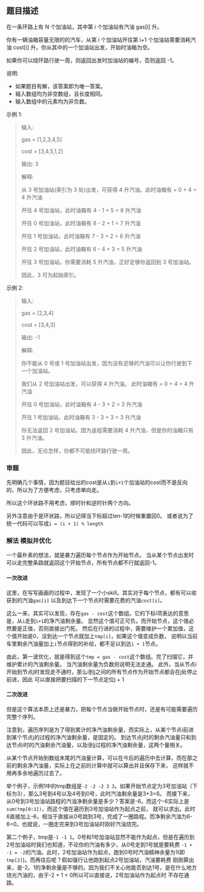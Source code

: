 ## 题目描述

在一条环路上有 N 个加油站，其中第 i 个加油站有汽油 gas[i] 升。

你有一辆油箱容量无限的的汽车，从第 i 个加油站开往第 i+1 个加油站需要消耗汽油 cost[i] 升。你从其中的一个加油站出发，开始时油箱为空。

如果你可以绕环路行驶一周，则返回出发时加油站的编号，否则返回 -1。

说明: 
- 如果题目有解，该答案即为唯一答案。
- 输入数组均为非空数组，且长度相同。
- 输入数组中的元素均为非负数。

示例 1:
>输入: 
>
>gas  = [1,2,3,4,5]
>
>cost = [3,4,5,1,2]
>
>输出: 3
>
>解释:
>
>从 3 号加油站(索引为 3 处)出发，可获得 4 升汽油。此时油箱有 = 0 + 4 = 4 升汽油
>
>开往 4 号加油站，此时油箱有 4 - 1 + 5 = 8 升汽油
>
>开往 0 号加油站，此时油箱有 8 - 2 + 1 = 7 升汽油
>
>开往 1 号加油站，此时油箱有 7 - 3 + 2 = 6 升汽油
>
>开往 2 号加油站，此时油箱有 6 - 4 + 3 = 5 升汽油
>
>开往 3 号加油站，你需要消耗 5 升汽油，正好足够你返回到 3 号加油站。
>
>因此，3 可为起始索引。

示例 2:
>输入: 
>
>gas  = [2,3,4]
>
>cost = [3,4,3]
>
>输出: -1
>
>解释:
>
>你不能从 0 号或 1 号加油站出发，因为没有足够的汽油可以让你行驶到下一个加油站。
>
>我们从 2 号加油站出发，可以获得 4 升汽油。 此时油箱有 = 0 + 4 = 4 升汽油
>
>开往 0 号加油站，此时油箱有 4 - 3 + 2 = 3 升汽油
>
>开往 1 号加油站，此时油箱有 3 - 3 + 3 = 3 升汽油
>
>你无法返回 2 号加油站，因为返程需要消耗 4 升汽油，但是你的油箱只有 3 升汽油。
>
>因此，无论怎样，你都不可能绕环路行驶一周。

### 审题
先明确几个事情，因为题目给出的cost是从`i`到`i+1`个加油站的cost而不是反向的，所以为了方便考虑，只考虑单向走。

所以这个环状路不用考虑，顺时针和逆时针两个方向。

另外注意由于是环状路，所以记得当下标超过len-1的时候重置回0。
或者说为了统一代码可以写成`i = (i + 1) % length`

### 解法 模拟并优化
一个最朴素的想法，就是暴力遍历每个节点作为开始节点。
当从某个节点出发时可以走完整条路就返回这个开始节点，所有节点都不行就返回-1。

#### 一次改进
这里，在写写画画的过程中，发现了一个小skill。其实对于每个节点，都有可以收获到的汽油`gas[i]`
以及到达下一个节点时需要花费的汽油`cost[i]`。

这么一来，其实可以发现，存在`gas - cost`这个数组。它的下标i项表达的意思是，从`i`走到`i+1`的净汽油剩余量。
显然这个值可正可负。而开始节点，这个值必然要是正值，否则直接出门死。
然后在行进的过程中，需要维护一个累加值，这个值开始是0，没到达一个节点就加上`tmp[i]`，如果这个值变成负数，
说明以当前车里剩余汽油量加上`i`节点得到的补给，都不足以到达`i + 1`节点。

由此，第一波优化，就是得到这个`tmp = gas - cost`这个数组。完了扫描它，并维护累计的汽油剩余量。
当汽油剩余量为负数则说明无法走通。
此外，当从节点i开始到节点j时发现走不通时，那么i到j之间的所有节点作为开始节点都会在j处停止前进，因此
可以直接把要扫描的下一节点定位j + 1

#### 二次改进
但是这个算法本质上还是暴力，把每个节点当做开始节点时，还是有可能需要遍历完整个序列。

注意到，遍历序列是为了得到累计的净汽油剩余量，而实际上，从某个节点i前进到某个节点j的过程的净汽油剩余量，是固定的。
到达节点j时的剩余汽油量只和到达节点i时的汽油剩余汽油量，以及i到j过程的净汽油剩余量，这两个量相关。

从某个节点开始到数组末尾的汽油量计算，可以在今后的遍历中去计算，而在那之前的剩余净汽油量，实际上在之前的计算中就可以算出并且保存下来，
这样就不用再多余地遍历过去了。

举个例子，示例1中的tmp数组是`-2 -2 -2 3 3`。如果开始节点定为3号加油站（下标为3），那么3号到4号以及4号到0号，此时汽油剩余量是3+3=6。
而接下来，从0号到3号加油站路程的汽油净剩余量是多少？答案是-6，而这个-6实际上是`sum(tmp[0:3])`，而这个值在遍历到3号加油站作为起点之前，
就可以求出。此时6直接加上-6，相当于直接从0号跳到3号，完成了一圈路程。而净剩余汽油为6-6=0。也就说，一圈走完来到3号加油站时刚好汽油烧完。

第二个例子，tmp是`-1 -1 1`。0号和1号加油站显然不能作为起点，但是在遍历到2号加油站时我们也知道，不论你的汽油有多少，从0号走到1号就是要耗费
`-1 + -1 = -2`的汽油。此时，2号加油站作为起点，跑到0号时汽油精神余量为1(即`tmp[2]`)。而再往后呢？假如强行让他跑到起点2号加油站，汽油要耗费
刚刚算出来，是-2。1的净剩余量是不够的。因为我们不关心他能否到达1号，是在什么地方烧光汽油的，由于-2 + 1 < 0所以可以直接说，2号加油站作为起点时
不存在通路。

